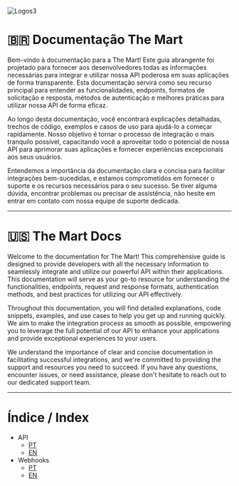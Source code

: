 ![Logos3](https://github.com/sicdev/the-mart-docs/assets/42496316/4c604782-4530-4919-b564-86bfcf21cdf4)

# 🇧🇷 Documentação The Mart

Bem-vindo à documentação para a The Mart! Este guia abrangente foi projetado para fornecer aos desenvolvedores todas as informações necessárias para integrar e utilizar nossa API poderosa em suas aplicações de forma transparente. Esta documentação servirá como seu recurso principal para entender as funcionalidades, endpoints, formatos de solicitação e resposta, métodos de autenticação e melhores práticas para utilizar nossa API de forma eficaz.

Ao longo desta documentação, você encontrará explicações detalhadas, trechos de código, exemplos e casos de uso para ajudá-lo a começar rapidamente. Nosso objetivo é tornar o processo de integração o mais tranquilo possível, capacitando você a aproveitar todo o potencial de nossa API para aprimorar suas aplicações e fornecer experiências excepcionais aos seus usuários.

Entendemos a importância da documentação clara e concisa para facilitar integrações bem-sucedidas, e estamos comprometidos em fornecer o suporte e os recursos necessários para o seu sucesso. Se tiver alguma dúvida, encontrar problemas ou precisar de assistência, não hesite em entrar em contato com nossa equipe de suporte dedicada.

---

# 🇺🇸 The Mart Docs

Welcome to the documentation for The Mart! This comprehensive guide is designed to provide developers with all the necessary information to seamlessly integrate and utilize our powerful API within their applications. This documentation will serve as your go-to resource for understanding the functionalities, endpoints, request and response formats, authentication methods, and best practices for utilizing our API effectively.

Throughout this documentation, you will find detailed explanations, code snippets, examples, and use cases to help you get up and running quickly. We aim to make the integration process as smooth as possible, empowering you to leverage the full potential of our API to enhance your applications and provide exceptional experiences to your users.

We understand the importance of clear and concise documentation in facilitating successful integrations, and we're committed to providing the support and resources you need to succeed. If you have any questions, encounter issues, or need assistance, please don't hesitate to reach out to our dedicated support team.

---

# Índice / Index

- API
  - [PT](/API/Vendas/pt/README.md)
  - [EN](/API/Vendas/en/README.md)
- Webhooks
  - [PT](/Webhooks/pt/README.md)
  - [EN](/Webhooks/en/README.md)
